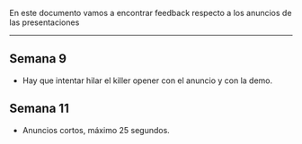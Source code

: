 En este documento vamos a encontrar feedback respecto a los anuncios de las presentaciones

---

## Semana 9

- Hay que intentar hilar el killer opener con el anuncio y con la demo.

## Semana 11

- Anuncios cortos, máximo 25 segundos.
